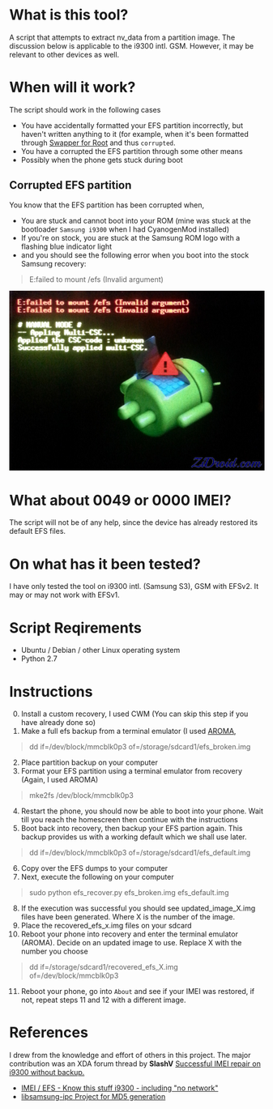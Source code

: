 What is this tool?
==================
A script that attempts to extract nv_data from a 
partition image. 
The discussion below is applicable to the i9300 intl. GSM. 
However, it may be relevant to other devices as well.

When will it work?
==================
The script should work in the following cases
- You have accidentally formatted your EFS partition incorrectly, but haven't written
anything to it (for example, when it's been formatted through 
[Swapper for Root](https://play.google.com/store/apps/details?id=org.azasoft.free.swapper&hl=en) and thus `corrupted`.
- You have a corrupted the EFS partition through some other means
- Possibly when the phone gets stuck during boot 

Corrupted EFS partition
--------------------------------
You know that the EFS partition has been corrupted when,

- You are stuck and cannot boot into your ROM  (mine was stuck at the bootloader `Samsung i9300` when I had CyanogenMod installed)
- If you're on stock, you are stuck at the Samsung ROM logo with a flashing blue indicator light 
- and you should see the following error when you boot into the stock Samsung recovery:

>
> E:failed to mount /efs (Invalid argument)
>

![EFS mount failure](mount_efs.jpg)

What about 0049 or 0000 IMEI?
=============================
The script will not be of any help, since the device has already restored
its default EFS files. 

On what has it been tested?
===========================
I have only tested the tool on i9300 intl. (Samsung S3), GSM
with EFSv2. It may or may not work with EFSv1.

Script Reqirements
==================
- Ubuntu / Debian / other Linux operating system
- Python 2.7

Instructions
=============
0. Install a custom recovery, I used CWM (You can skip this step if you have already done so)
1. Make a full efs backup from a terminal emulator (I used [AROMA](http://forum.xda-developers.com/showthread.php?t=1646108), 
> dd if=/dev/block/mmcblk0p3 of=/storage/sdcard1/efs_broken.img

2. Place partition backup on your computer
3. Format your EFS partition using a terminal emulator from recovery (Again, I used AROMA)
> mke2fs /dev/block/mmcblk0p3

4. Restart the phone, you should now be able to boot into your phone.
   Wait till you reach the homescreen then continue with the instructions
5. Boot back into recovery, then backup your EFS partion again.
This backup provides us with a working default which we shall use later.
> dd if=/dev/block/mmcblk0p3 of=/storage/sdcard1/efs_default.img

6. Copy over the EFS dumps to your computer 
7. Next, execute the following on your computer
> sudo python efs_recover.py efs_broken.img efs_default.img

8. If the execution was successful you should see updated_image_X.img files have been
generated. Where X is the number of the image.
9. Place the recovered_efs_x.img files on your sdcard
10. Reboot your phone into recovery and enter the terminal emulator (AROMA). Decide on an updated image to
use. Replace X with the number you choose
> dd if=/storage/sdcard1/recovered_efs_X.img of=/dev/block/mmcblk0p3

11. Reboot your phone, go into `About` and see if your IMEI was restored, if not, repeat steps 11 and 12 with a
different image.

References 
==========
I drew from the knowledge and effort of others in this project. The major contribution was an XDA forum
thread by **SlashV** [Successful IMEI repair on i9300 without backup.](http://forum.xda-developers.com/galaxy-s3/help/successful-imei-repair-i9300-backup-t2544109) 

- [IMEI / EFS - Know this stuff i9300 - including "no network"](http://forum.xda-developers.com/galaxy-s3/general/ref-imei-efs-stuff-i9300-including-t2393289)
- [libsamsung-ipc Project for MD5 generation](https://github.com/ius/libsamsung-ipc) 
